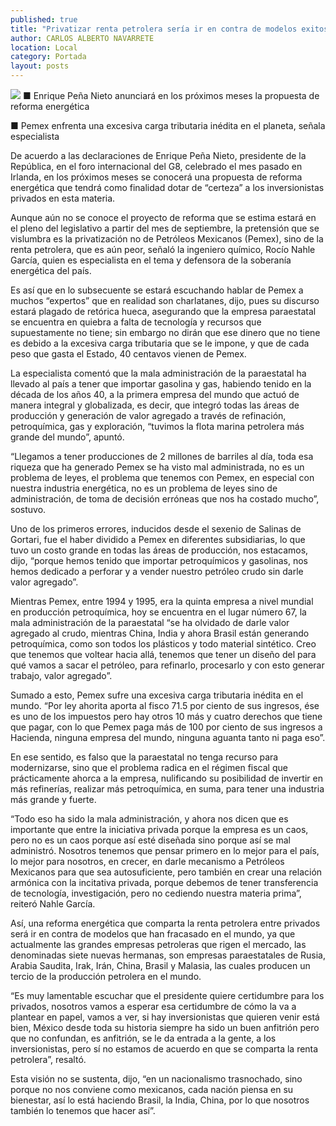 ```yaml
---
published: true
title: "Privatizar renta petrolera sería ir en contra de modelos exitosos en el mundo: Nahle"
author: CARLOS ALBERTO NAVARRETE
location: Local
category: Portada
layout: posts
---
```


![](http://i.imgur.com/whaHidNm.jpg)
■ Enrique Peña Nieto anunciará en los próximos meses la propuesta de reforma energética

■ Pemex enfrenta una excesiva carga tributaria inédita en el planeta, señala especialista

De acuerdo a las declaraciones de Enrique Peña Nieto, presidente de la República, en el foro internacional del G8, celebrado el mes pasado en Irlanda, en los próximos meses se conocerá una propuesta de reforma energética que tendrá como finalidad dotar de “certeza” a los inversionistas privados en esta materia.

Aunque aún no se conoce el proyecto de reforma que se estima estará en el pleno del legislativo a partir del mes de septiembre, la pretensión que se vislumbra es la privatización no de Petróleos Mexicanos (Pemex), sino de la renta petrolera, que es aún peor, señaló la ingeniero químico, Rocío Nahle García, quien es especialista en el tema y defensora de la soberanía energética del país.

Es así que en lo subsecuente se estará escuchando hablar de Pemex a muchos “expertos” que en realidad son charlatanes, dijo, pues su discurso estará plagado de retórica hueca, asegurando que la empresa paraestatal se encuentra en quiebra a falta de tecnología y recursos que supuestamente no tiene; sin embargo no dirán que ese dinero que no tiene es debido a la excesiva carga tributaria que se le impone, y que de cada peso que gasta el Estado, 40 centavos vienen de Pemex.

La especialista comentó que la mala administración de la paraestatal ha llevado al país a tener que importar gasolina y gas, habiendo tenido en la década de los años 40, a la primera empresa del mundo que actuó de manera integral y globalizada, es decir, que integró todas las áreas de producción y generación de valor agregado a través de refinación, petroquímica, gas y exploración, “tuvimos la flota marina petrolera más grande del mundo”, apuntó.

“Llegamos a tener producciones de 2 millones de barriles al día, toda esa riqueza que ha generado Pemex se ha visto mal administrada, no es un problema de leyes, el problema que tenemos con Pemex, en especial con nuestra industria energética, no es un problema de leyes sino de administración, de toma de decisión erróneas que nos ha costado mucho”, sostuvo.

Uno de los primeros errores, inducidos desde el sexenio de Salinas de Gortari, fue el haber dividido a Pemex en diferentes subsidiarias, lo que tuvo un costo grande en todas las áreas de producción, nos estacamos, dijo, “porque hemos tenido que importar petroquímicos y gasolinas, nos hemos dedicado a perforar y a vender nuestro petróleo crudo sin darle valor agregado”.

Mientras Pemex, entre 1994 y 1995, era la quinta empresa a nivel mundial en producción petroquímica, hoy se encuentra en el lugar número 67, la mala administración de la paraestatal “se ha olvidado de darle valor agregado al crudo, mientras China, India y ahora Brasil están generando petroquímica, como son todos los plásticos y todo material sintético. Creo que tenemos que voltear hacia allá, tenemos que tener un diseño del para qué vamos a sacar el petróleo, para refinarlo, procesarlo y con esto generar trabajo, valor agregado”.

Sumado a esto, Pemex sufre una excesiva carga tributaria inédita en el mundo. “Por
ley ahorita aporta al fisco 71.5 por ciento de sus ingresos, ése es uno de los impuestos pero hay otros 10 más y cuatro derechos que tiene que pagar, con lo que Pemex paga más de 100 por ciento de sus ingresos a Hacienda, ninguna empresa del mundo, ninguna aguanta tanto ni paga eso”.

En ese sentido, es falso que la paraestatal no tenga recurso para modernizarse, sino que el problema radica en el régimen fiscal que prácticamente ahorca a la empresa, nulificando su posibilidad de invertir en más refinerías, realizar más petroquímica, en suma, para tener una industria más grande y fuerte.

“Todo eso ha sido la mala administración, y ahora nos dicen que es importante que entre la iniciativa privada porque la empresa es un caos, pero no es un caos porque así esté diseñada sino porque así se mal administró. Nosotros tenemos que pensar primero en lo mejor para el país, lo mejor para nosotros, en crecer, en darle mecanismo a Petróleos Mexicanos para que sea autosuficiente, pero también en crear una relación armónica con la incitativa privada, porque debemos de tener transferencia de tecnología, investigación, pero no cediendo nuestra materia prima”, reiteró Nahle García.

Así, una reforma energética que comparta la renta petrolera entre privados será ir en contra de modelos que han fracasado en el mundo, ya que actualmente las grandes empresas petroleras que rigen el mercado, las denominadas siete nuevas hermanas, son empresas paraestatales de Rusia, Arabia Saudita, Irak, Irán, China, Brasil y Malasia, las cuales producen un tercio de la producción petrolera en el mundo.

“Es muy lamentable escuchar que el presidente quiere certidumbre para los privados, nosotros vamos a esperar esa certidumbre de cómo la va a plantear en papel, vamos a ver, si hay inversionistas que quieren venir está bien, México desde toda su historia siempre ha sido un buen anfitrión pero que no confundan, es anfitrión, se le da entrada a la gente, a los inversionistas, pero sí no estamos de acuerdo en que se comparta la renta petrolera”, resaltó.

Esta visión no se sustenta, dijo, “en un nacionalismo trasnochado, sino porque no nos conviene como mexicanos, cada nación piensa en su bienestar, así lo está haciendo Brasil, la India, China, por lo que nosotros también lo tenemos que hacer así”.
